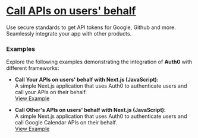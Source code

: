 # [Call APIs on users' behalf](https://demo.auth0.ai/docs/call-apis-on-users-behalf)

Use secure standards to get API tokens for Google, Github and more. Seamlessly integrate your app with other products.

### Examples

Explore the following examples demonstrating the integration of **Auth0** with different frameworks:

- **Call Your APIs on users' behalf with Next.js (JavaScript):**  
   A simple Next.js application that uses Auth0 to authenticate users and call your APIs on their behalf.  
   [View Example](https://github.com/auth0-samples/auth0-ai-samples/tree/main/call-apis-on-users-behalf/your-api-next-js)

- **Call Other's APIs on users' behalf with Next.js (JavaScript):**  
   A simple Next.js application that uses Auth0 to authenticate users and call Google Calendar APIs on their behalf.  
   [View Example](https://github.com/auth0-samples/auth0-ai-samples/tree/main/call-apis-on-users-behalf/others-api-next-js)
